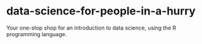 # data-science-for-people-in-a-hurry
Your one-stop shop for an introduction to data science, using the R programming language.
